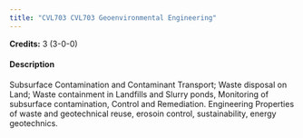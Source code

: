 ```yaml
---
title: "CVL703 CVL703 Geoenvironmental Engineering"
---
```

**Credits:** 3 (3-0-0)

#### Description
Subsurface Contamination and Contaminant Transport; Waste disposal on Land; Waste containment in Landfills and Slurry ponds, Monitoring of subsurface contamination, Control and Remediation. Engineering Properties of waste and geotechnical reuse, erosoin control, sustainability, energy geotechnics.